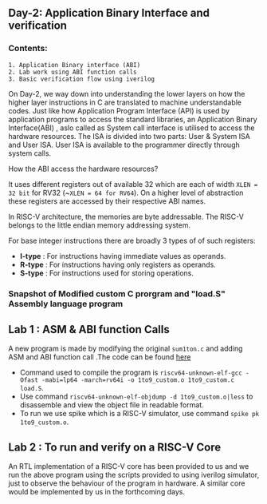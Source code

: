 ## Day-2: Application Binary Interface and verification

### Contents:
```
1. Application Binary interface (ABI)
2. Lab work using ABI function calls
3. Basic verification flow using iverilog
```

On Day-2, we way down into understanding the lower layers on how the higher layer instructions in C are translated to machine understandable codes. Just like how Application Program Interface (API) is used by application programs to access the standard libraries, an Application Binary Interface(ABI) , aslo called as System call interface is utilised to access the hardware resources. The ISA is divided into two parts: User & System ISA and User ISA. User ISA is available to the programmer directly through system calls.

How the ABI access the hardware resources?

It uses different registers out of available 32 which are each of width `XLEN = 32 bit` for RV32 (~`XLEN = 64 for RV64`). On a higher level of abstraction these registers are accessed by their respective ABI names.

In RISC-V architecture, the memories are byte addressable. The RISC-V belongs to the little endian memory addressing system.

For base integer instructions there are broadly 3 types of of such registers:

* **I-type** : For instructions having immediate values as operands.
* **R-type** : For instructions having only registers as operands.
* **S-type** : For instructions used for storing operations.
### Snapshot of Modified custom C prorgram and "load.S" Assembly language program

## Lab 1 : ASM & ABI function Calls
A new program is made by modifying the original `sum1ton.c` and adding ASM and ABI function call .The code can be found [here](https://github.com/priyankajoshi31/RISC-V-MYTH-Workshop/blob/main/code/day2/sum1to9.c)

* Command used to compile the program is `riscv64-unknown-elf-gcc -Ofast -mabi=lp64 -march=rv64i -o 1to9_custom.o 1to9_custom.c load.S`.
* Use command `riscv64-unknown-elf-objdump -d 1to9_custom.o|less` to disassemble and view the object file in readable format.
* To run we use spike which is a RISC-V simulator, use command `spike pk 1to9_custom.o`.

## Lab 2 : To run and verify on a RISC-V Core

An RTL implementation of a RISC-V core has been provided to us and we run the above program using the scripts provided to using iverilog simulator, just to observe the behaviour of the program in hardware. A similar core would be implemented by us in the forthcoming days.
